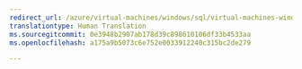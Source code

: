 ```yaml
---
redirect_url: /azure/virtual-machines/windows/sql/virtual-machines-windows-portal-sql-availability-group-overview
translationtype: Human Translation
ms.sourcegitcommit: 0e3948b2907ab178d39c898610106df33b4533aa
ms.openlocfilehash: a175a9b5073c6e752e0033912240c315bc2de279

---
```



<!--HONumber=Jan17_HO2-->


